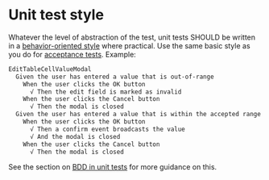 # Unit test style

Whatever the level of abstraction of the test, unit tests SHOULD be written in a [behavior-oriented style](/standards/testing/runtime/bdd) where practical. Use the same basic style as you do for [acceptance tests](/standards/testing/runtime/levels/acceptance). Example: 

```txt
EditTableCellValueModal
  Given the user has entered a value that is out-of-range
    When the user clicks the OK button
      √ Then the edit field is marked as invalid
    When the user clicks the Cancel button
      √ Then the modal is closed
  Given the user has entered a value that is within the accepted range
    When the user clicks the OK button
      √ Then a confirm event broadcasts the value
      √ And the modal is closed
    When the user clicks the Cancel button
      √ Then the modal is closed
```

See the section on [BDD in unit tests](/standards/testing/runtime/bdd/unit) for more guidance on this.
